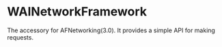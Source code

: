 # WAINetworkFramework
The accessory for AFNetworking(3.0). It provides a simple API for making requests.
